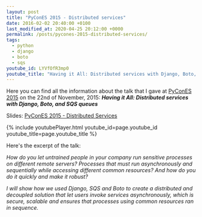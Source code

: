 ```yaml
---
layout: post
title: "PyConES 2015 - Distributed services"
date: 2016-02-02 20:40:00 +0100
last_modified_at: 2020-04-25 20:12:00 +0000
permalink: /posts/pycones-2015-distributed-services/
tags:
  - python
  - django
  - boto
  - sqs
youtube_id: LYVfOfR3mp0
youtube_title: "Having it All: Distributed services with Django, Boto, and SQS queues - Julio Trigo"
---
```


Here you can find all the information about the talk that I gave at [PyConES 2015](http://2015.es.pycon.org) on the 22nd of November, 2015: ***Having it All: Distributed services with Django, Boto, and SQS queues***

Slides: [PyConES 2015 - Distributed Services](https://slides.com/juliotrigo/pycones2015-distributed-services)

<!--more-->

{% include youtubePlayer.html youtube_id=page.youtube_id youtube_title=page.youtube_title %}

Here's the excerpt of the talk:

*How do you let untrained people in your company run sensitive processes on different remote servers? Processes that must run asynchronously and sequentially while accessing different common resources? And how do you do it quickly and make it robust?*

*I will show how we used Django, SQS and Boto to create a distributed and decoupled solution that let users invoke services asynchronously, which is secure, scalable and ensures that processes using common resources ran in sequence.*
